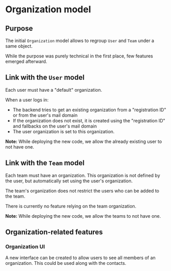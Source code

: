 # Organization model

## Purpose

The initial `Organization` model allows to regroup `User` and `Team` under a same object.

While the purpose was purely technical in the first place, few features emerged afterward.


## Link with the `User` model

Each user must have a "default" organization. 

When a user logs in:

- The backend tries to get an existing organization from a "registration ID" or from the user's mail domain
- If the organization does not exist, it is created using the "registration ID" and fallbacks on the user's mail domain
- The user organization is set to this organization.

**Note:** While deploying the new code, we allow the already existing user to not have one.


## Link with the `Team` model

Each team must have an organization. This organization is not defined by the user, but automatically set
using the user's organization.

The team's organization does not restrict the users who can be added to the team.

There is currently no feature relying on the team organization.

**Note:** While deploying the new code, we allow the teams to not have one.


## Organization-related features

### Organization UI

A new interface can be created to allow users to see all members of an organization. 
This could be used along with the contacts.

